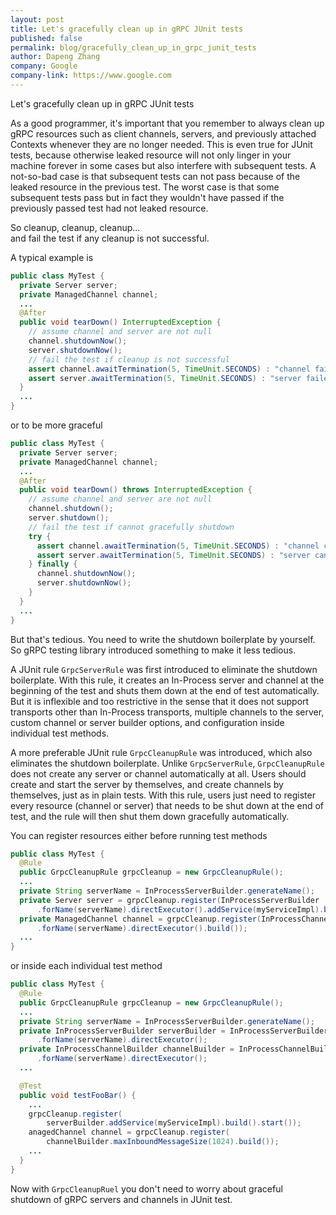 ```yaml
---
layout: post
title: Let's gracefully clean up in gRPC JUnit tests
published: false
permalink: blog/gracefully_clean_up_in_grpc_junit_tests
author: Dapeng Zhang
company: Google
company-link: https://www.google.com
---
```


Let's gracefully clean up in gRPC JUnit tests

As a good programmer, it's important that you remember to always clean up gRPC resources such as client channels, servers, and previously attached Contexts whenever they are no longer needed. This is even true for JUnit tests, because otherwise leaked resource will not only linger in your machine forever in some cases but also interfere with subsequent tests. A not-so-bad case is that subsequent tests can not pass because of the leaked resource in the previous test. The worst case is that some subsequent tests pass but in fact they wouldn't have passed if the previously passed test had not leaked resource.

<!--more-->

So cleanup, cleanup, cleanup...\
and fail the test if any cleanup is not successful.

A typical example is

```java
public class MyTest {
  private Server server;
  private ManagedChannel channel;
  ...
  @After
  public void tearDown() InterruptedException {
    // assume channel and server are not null
    channel.shutdownNow();
    server.shutdownNow();
    // fail the test if cleanup is not successful
    assert channel.awaitTermination(5, TimeUnit.SECONDS) : "channel failed to shutdown";
    assert server.awaitTermination(5, TimeUnit.SECONDS) : "server failed to shutdown";
  }
  ...
}
```

or to be more graceful

```java
public class MyTest {
  private Server server;
  private ManagedChannel channel;
  ...
  @After
  public void tearDown() throws InterruptedException {
    // assume channel and server are not null
    channel.shutdown();
    server.shutdown();
    // fail the test if cannot gracefully shutdown 
    try {
      assert channel.awaitTermination(5, TimeUnit.SECONDS) : "channel cannot be gracefully shutdown";
      assert server.awaitTermination(5, TimeUnit.SECONDS) : "server cannot be gracefully shutdown";
    } finally {
      channel.shutdownNow();
      server.shutdownNow();
    }
  }
  ...
}
```

But that's tedious. You need to write the shutdown boilerplate by yourself. So gRPC testing library introduced something to make it less tedious. 

A JUnit rule `GrpcServerRule` was first introduced to eliminate the shutdown boilerplate. With this rule, it creates an In-Process server and channel at the beginning of the test and shuts them down at the end of test automatically. But it is inflexible and too restrictive in the sense that it does not support transports other than In-Process transports, multiple channels to the server, custom channel or server builder options, and configuration inside individual test methods.

A more preferable JUnit rule `GrpcCleanupRule` was introduced, which also eliminates the shutdown boilerplate. Unlike `GrpcServerRule`, `GrpcCleanupRule` does not create any server or channel automatically at all. Users should create and start the server by themselves, and create channels by themselves, just as in plain tests. With this rule, users just need to register every resource (channel or server) that needs to be shut down at the end of test, and the rule will then shut them down gracefully automatically.

You can register resources either before running test methods

```java
public class MyTest {
  @Rule
  public GrpcCleanupRule grpcCleanup = new GrpcCleanupRule();
  ...
  private String serverName = InProcessServerBuilder.generateName();
  private Server server = grpcCleanup.register(InProcessServerBuilder
      .forName(serverName).directExecutor().addService(myServiceImpl).build().start());
  private ManagedChannel channel = grpcCleanup.register(InProcessChannelBuilder
      .forName(serverName).directExecutor().build());
  ...
}
```

or inside each individual test method

```java
public class MyTest {
  @Rule
  public GrpcCleanupRule grpcCleanup = new GrpcCleanupRule();
  ...
  private String serverName = InProcessServerBuilder.generateName();
  private InProcessServerBuilder serverBuilder = InProcessServerBuilder
      .forName(serverName).directExecutor();
  private InProcessChannelBuilder channelBuilder = InProcessChannelBuilder
      .forName(serverName).directExecutor();
  ...

  @Test
  public void testFooBar() {
    ...
    grpcCleanup.register(
    	serverBuilder.addService(myServiceImpl).build().start());
    anagedChannel channel = grpcCleanup.register(
    	channelBuilder.maxInboundMessageSize(1024).build());
    ...
  }
}
```

Now with `GrpcCleanupRuel` you don't need to worry about graceful shutdown of gRPC servers and channels in JUnit test.
